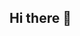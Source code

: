 ## Hi there 👋

<!--
**Sri-Nandhini-CG/Sri-Nandhini-CG** is a ✨ _special_ ✨ repository because its `README.md` (this file) appears on your GitHub profile.

🚀 Flutter Developer | Mobile App Enthusiast 📱

💙 Passionate about building beautiful & efficient cross-platform apps with Flutter & Dart
🔧 Experienced in Firebase, REST APIs, Bloc & Riverpod state management
🎨 Love designing smooth UI/UX with Material Design & Custom Animations
📌 Open-source contributor & lifelong learner

📢 Let's collaborate! Feel free to check out my projects & contribute!

💡 Tech Stack: Flutter | Dart | Firebase | REST APIs | Git | CI/CD
📫 Let's connect: developer.srinandhini@gmail.com
-->
